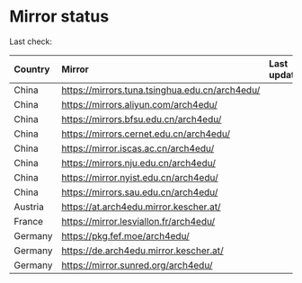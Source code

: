 <script src="./time.js"></script>
# Mirror status
Last check: <script type="text/javascript">localize(1738005413.9121525);</script>

|Country|Mirror|Last update|
|:------|:-----|:----------|
|China|https://mirrors.tuna.tsinghua.edu.cn/arch4edu/|<script type="text/javascript">localize(1737960168);</script>|
|China|https://mirrors.aliyun.com/arch4edu/|<script type="text/javascript">localize(1737960168);</script>|
|China|https://mirrors.bfsu.edu.cn/arch4edu/|<script type="text/javascript">localize(1737960168);</script>|
|China|https://mirrors.cernet.edu.cn/arch4edu/|<script type="text/javascript">localize(1737960168);</script>|
|China|https://mirror.iscas.ac.cn/arch4edu/|<script type="text/javascript">localize(1737960168);</script>|
|China|https://mirrors.nju.edu.cn/arch4edu/|<script type="text/javascript">localize(1737873394);</script>|
|China|https://mirror.nyist.edu.cn/arch4edu/|<script type="text/javascript">localize(1737960168);</script>|
|China|https://mirrors.sau.edu.cn/arch4edu/|<script type="text/javascript">localize(1731653531);</script>|
|Austria|https://at.arch4edu.mirror.kescher.at/|<script type="text/javascript">localize(1737960168);</script>|
|France|https://mirror.lesviallon.fr/arch4edu/|<script type="text/javascript">localize(1737960168);</script>|
|Germany|https://pkg.fef.moe/arch4edu/|<script type="text/javascript">localize(1737960168);</script>|
|Germany|https://de.arch4edu.mirror.kescher.at/|<script type="text/javascript">localize(1737960168);</script>|
|Germany|https://mirror.sunred.org/arch4edu/|<script type="text/javascript">localize(1737960168);</script>|

<script src="./tablefilter/tablefilter.js"></script>
<script src="./table.js"></script>